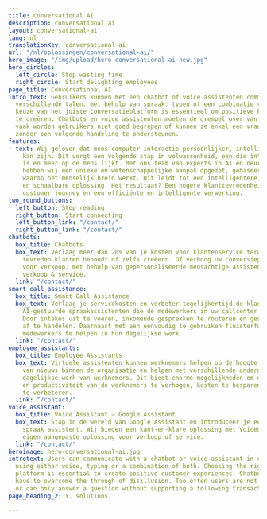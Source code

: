 ```yaml
---
title: Conversational AI
description: conversational ai
layout: conversational-ai
lang: nl
translationKey: conversational-ai
url: "/nl/oplossingen/conversational-ai/"
hero_image: "/img/upload/hero-conversational-ai-new.jpg"
hero_circles:
  left_circle: Stop wasting time
  right_circle: Start delighting employees
page_title: Conversational AI
intro_text: Gebruikers kunnen met een chatbot of voice assistenten communiceren in
  verschillende talen, met behulp van spraak, typen of een combinatie van beide. De
  keuze van het juiste conversatieplatform is essentieel om positieve klantervaringen
  te creëren. Chatbots en voice assistenten moeten de drempel over van onbegrip. Te
  vaak worden gebruikers niet goed begrepen of kunnen ze enkel een vraag beantwoorden
  zonder een volgende handeling te ondersteunen.
features:
- text: Wij geloven dat mens-computer-interactie persoonlijker, intelligenter en bevredigender
    kan zijn. Dit vergt een volgende stap in volwassenheid, een die intelligenter
    is en meer op de mens lijkt. Met ons team van experts in AI en neurolinguïstiek
    hebben wij een unieke en wetenschappelijke aanpak opgezet, gebaseerd op de manier
    waarop het menselijk brein werkt. Dit leidt tot een intelligentere, dynamischere
    en schaalbare oplossing. Het resultaat? Een hogere klanttevredenheid, een verbeterde
    customer journey en een efficiënte en intelligente verwerking.
two_round_buttons:
  left_button: Stop reading
  right_button: Start connecting
  left_button_link: "/contact/"
  right_button_link: "/contact/"
chatbots:
  box_title: Chatbots
  box_text: Verlaag meer dan 20% van je kosten voor klantenservice terwijl je meer
    tevreden klanten behoudt of zelfs creëert. Of verhoog uw conversiepercentages
    voor verkoop, met behulp van gepersonaliseerde mensachtige assistenten. Support
    verkoop & service.
  link: "/contact/"
smart_call_assistance:
  box_title: Smart Call Assistance
  box_text: Verlaag je servicekosten en verbeter tegelijkertijd de klantervaring.
    AI-gestuurde spraakassistenten die de medewerkers in uw callcenter ondersteunen.
    Door intakes uit te voeren, inkomende gesprekken te routeren en gesprekken daadwerkelijk
    af te handelen. Daarnaast met een eenvoudig te gebruiken fluisterfunctie om de
    medewerkers te helpen in hun dagelijkse werk.
  link: "/contact/"
employee_assistants:
  box_title: Employee Assistants
  box_text: Virtuele assistenten kunnen werknemers helpen op de hoogte te blijven
    van nieuws binnen de organisatie en helpen met verschillende onderdelen van het
    dagelijkse werk van werknemers. Dit biedt enorme mogelijkheden om de tevredenheid
    en productiviteit van de werknemers te verhogen, kosten te besparen en de kwaliteit
    te verbeteren.
  link: "/contact/"
voice_assistant:
  box_title: Voice Assistant – Google Assistant
  box_text: Stap in de wereld van Google Assistant en introduceer je eerste AI-gestuurde
    spraak assistent. Wij bieden een kant-en-klare oplossing met Voicedomein. Of je
    eigen aangepaste oplossing voor verkoop of service.
  link: "/contact/"
heroimage: hero-conversational-ai.jpg
introtext: Users can communicate with a chatbot or voice-assistant in different languages,
  using either voice, typing or a combination of both. Choosing the right conversational
  platform is essential to create positive customer experiences. Chatbots and voice-assistants
  have to overcome the through of disillusion. Too often users are not properly understood
  or can only answer a question without supporting a following transactions.
page_heading_2: Y. solutions

---
```


